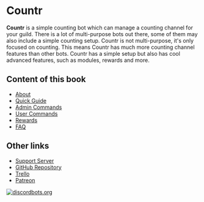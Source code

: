 # Countr

**Countr** is a simple counting bot which can manage a counting channel for your guild. There is a lot of multi-purpose bots out there, some of them may also include a simple counting setup. Countr is not multi-purpose, it's only focused on counting. This means Countr has much more counting channel features than other bots. Countr has a simple setup but also has cool advanced features, such as modules, rewards and more. 

## Content of this book

* [About](/)
* [Quick Guide](quickguide.html)
* [Admin Commands](admincommands.html)
* [User Commands](usercommands.html)
* [Rewards](rewards.html)
* [FAQ](faq.html)

## Other links

* [Support Server](https://discord.gg/SwY8ZBE)
* [GitHub Repository](https://github.com/gleeny/countr/)
* [Trello](https://trello.com/b/6fIzYrDk/countr/)
* [Patreon](https://patreon.com/gleeny)

[![discordbots.org](https://discordbots.org/api/widget/467377486141980682.svg?topcolor=BD4632&middlecolor=7a2d20&usernamecolor=FFFFFF&datacolor=FFFFFF&labelcolor=d5d5d5&highlightcolor=BD4632)](https://discordbots.org/bot/countr)